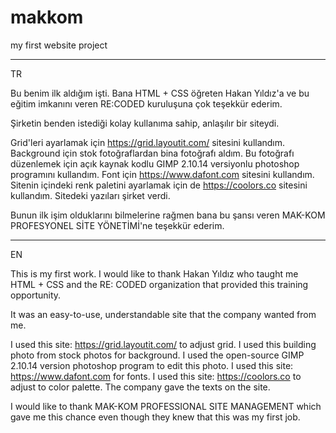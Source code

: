 # makkom
my first website project 
_________________________
TR

Bu benim ilk aldığım işti. Bana HTML + CSS öğreten Hakan Yıldız'a ve bu eğitim imkanını veren RE:CODED kuruluşuna çok teşekkür ederim.

Şirketin benden istediği kolay kullanıma sahip, anlaşılır bir siteydi.

Grid'leri ayarlamak için https://grid.layoutit.com/ sitesini kullandım. 
Background için stok fotoğraflardan bina fotoğrafı aldım.
Bu fotoğrafı düzenlemek için açık kaynak kodlu GIMP 2.10.14 versiyonlu photoshop programını kullandım.
Font için https://www.dafont.com sitesini kullandım.
Sitenin içindeki renk paletini ayarlamak için de https://coolors.co sitesini kullandım.
Sitedeki yazıları şirket verdi.

Bunun ilk işim olduklarını bilmelerine rağmen bana bu şansı veren MAK-KOM PROFESYONEL SİTE YÖNETİMİ'ne teşekkür ederim.

_________________________
EN

This is my first work. I would like to thank Hakan Yıldız who taught me HTML + CSS and the RE: CODED organization that provided this training opportunity.

It was an easy-to-use, understandable site that the company wanted from me.

I used this site: https://grid.layoutit.com/ to adjust grid.
I used this building photo from stock photos for background.
I used the open-source GIMP 2.10.14 version photoshop program to edit this photo.
I used this site: https://www.dafont.com for fonts.
I used this site: https://coolors.co to adjust to color palette.
The company gave the texts on the site.

I would like to thank MAK-KOM PROFESSIONAL SITE MANAGEMENT which gave me this chance even though they knew that this was my first job.
